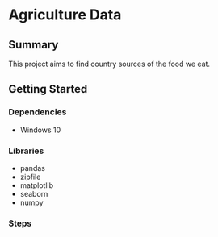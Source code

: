 # Agriculture Data
## Summary
This project aims to find country sources of the food we eat.
## Getting Started
### Dependencies
- Windows 10
### Libraries
- pandas
- zipfile
- matplotlib
- seaborn
- numpy
### Steps
